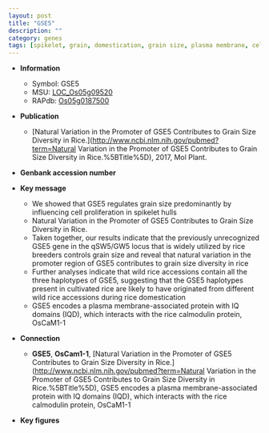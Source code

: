 ```yaml
---
layout: post
title: "GSE5"
description: ""
category: genes
tags: [spikelet, grain, domestication, grain size, plasma membrane, cell proliferation]
---
```


* **Information**  
    + Symbol: GSE5  
    + MSU: [LOC_Os05g09520](http://rice.plantbiology.msu.edu/cgi-bin/ORF_infopage.cgi?orf=LOC_Os05g09520)  
    + RAPdb: [Os05g0187500](http://rapdb.dna.affrc.go.jp/viewer/gbrowse_details/irgsp1?name=Os05g0187500)  

* **Publication**  
    + [Natural Variation in the Promoter of GSE5 Contributes to Grain Size Diversity in Rice.](http://www.ncbi.nlm.nih.gov/pubmed?term=Natural Variation in the Promoter of GSE5 Contributes to Grain Size Diversity in Rice.%5BTitle%5D), 2017, Mol Plant.

* **Genbank accession number**  

* **Key message**  
    + We showed that GSE5 regulates grain size predominantly by influencing cell proliferation in spikelet hulls
    + Natural Variation in the Promoter of GSE5 Contributes to Grain Size Diversity in Rice.
    + Taken together, our results indicate that the previously unrecognized GSE5 gene in the qSW5/GW5 locus that is widely utilized by rice breeders controls grain size and reveal that natural variation in the promoter region of GSE5 contributes to grain size diversity in rice
    + Further analyses indicate that wild rice accessions contain all the three haplotypes of GSE5, suggesting that the GSE5 haplotypes present in cultivated rice are likely to have originated from different wild rice accessions during rice domestication
    + GSE5 encodes a plasma membrane-associated protein with IQ domains (IQD), which interacts with the rice calmodulin protein, OsCaM1-1

* **Connection**  
    + __GSE5__, __OsCam1-1__, [Natural Variation in the Promoter of GSE5 Contributes to Grain Size Diversity in Rice.](http://www.ncbi.nlm.nih.gov/pubmed?term=Natural Variation in the Promoter of GSE5 Contributes to Grain Size Diversity in Rice.%5BTitle%5D),  GSE5 encodes a plasma membrane-associated protein with IQ domains (IQD), which interacts with the rice calmodulin protein, OsCaM1-1

* **Key figures**  


